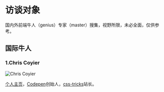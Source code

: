 # 访谈对象
国内外前端牛人（genius）专家（master）搜集，视野所限，未必全面，仅供参考。

## 国际牛人

### 1.Chris Coyier
![Chris Coyier](https://assets.codepen.io/assets/about/about-chriscoyier-bc08ec4433f3b39fe8a4a6d875981c8a.jpg)

[个人主页](http://chriscoyier.net/)，[Codepen](http://codepen.io/)创始人，[css-tricks](http://css-tricks.com/)站长。


